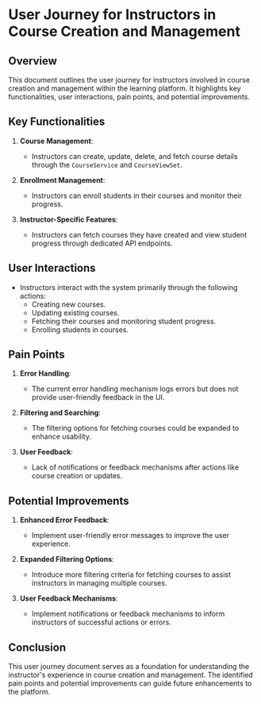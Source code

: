 # User Journey for Instructors in Course Creation and Management

## Overview

This document outlines the user journey for instructors involved in course creation and management within the learning platform. It highlights key functionalities, user interactions, pain points, and potential improvements.

## Key Functionalities

1. **Course Management**:
   - Instructors can create, update, delete, and fetch course details through the `CourseService` and `CourseViewSet`.

2. **Enrollment Management**:
   - Instructors can enroll students in their courses and monitor their progress.

3. **Instructor-Specific Features**:
   - Instructors can fetch courses they have created and view student progress through dedicated API endpoints.

## User Interactions

- Instructors interact with the system primarily through the following actions:
  - Creating new courses.
  - Updating existing courses.
  - Fetching their courses and monitoring student progress.
  - Enrolling students in courses.

## Pain Points

1. **Error Handling**:
   - The current error handling mechanism logs errors but does not provide user-friendly feedback in the UI.

2. **Filtering and Searching**:
   - The filtering options for fetching courses could be expanded to enhance usability.

3. **User Feedback**:
   - Lack of notifications or feedback mechanisms after actions like course creation or updates.

## Potential Improvements

1. **Enhanced Error Feedback**:
   - Implement user-friendly error messages to improve the user experience.

2. **Expanded Filtering Options**:
   - Introduce more filtering criteria for fetching courses to assist instructors in managing multiple courses.

3. **User Feedback Mechanisms**:
   - Implement notifications or feedback mechanisms to inform instructors of successful actions or errors.

## Conclusion

This user journey document serves as a foundation for understanding the instructor's experience in course creation and management. The identified pain points and potential improvements can guide future enhancements to the platform.
